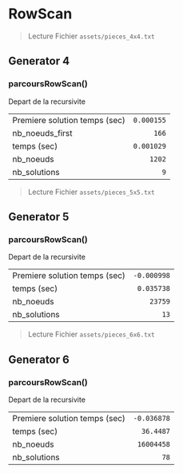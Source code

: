 # RowScan #

> Lecture Fichier `assets/pieces_4x4.txt`

## Generator 4

### parcoursRowScan()

Depart de la recursivite

|  |  |
| --- | ---:
| Premiere solution temps (sec) | `0.000155`
| nb_noeuds_first | `166`
| temps (sec) | `0.001029`
| nb_noeuds | `1202`
| nb_solutions | `9`

> Lecture Fichier `assets/pieces_5x5.txt`

## Generator 5

### parcoursRowScan()

Depart de la recursivite

|  |  |
| --- | ---:
| Premiere solution temps (sec) | `-0.000998`
| temps (sec) | `0.035738`
| nb_noeuds | `23759`
| nb_solutions | `13`

> Lecture Fichier `assets/pieces_6x6.txt`

## Generator 6

### parcoursRowScan()

Depart de la recursivite

|  |  |
| --- | ---:
| Premiere solution temps (sec) | `-0.036878`
| temps (sec) | `36.4487`
| nb_noeuds | `16004458`
| nb_solutions | `78`

